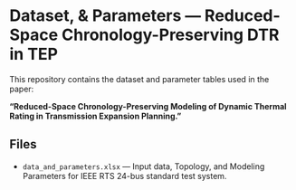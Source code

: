 # Dataset, & Parameters — Reduced-Space Chronology-Preserving DTR in TEP

This repository contains the dataset and parameter tables used in the paper:

**“Reduced-Space Chronology-Preserving Modeling of Dynamic Thermal Rating in Transmission Expansion Planning.”**

## Files
- `data_and_parameters.xlsx` — Input data, Topology, and Modeling Parameters for IEEE RTS 24-bus standard test system.



